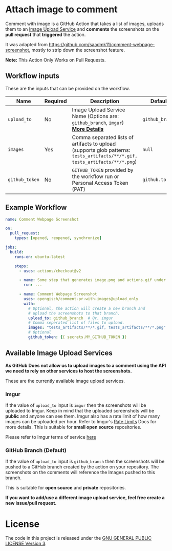 # Attach image to comment

Comment with image is a GitHub Action that takes a list of images,
uploads them to an [Image Upload Service](#available-image-upload-services) and
**comments** the screenshots on the **pull request** that **triggered** the action.

It was adapted from https://github.com/saadmk11/comment-webpage-screenshot, mostly to strip down the screenshot feature.

**Note:** This Action Only Works on Pull Requests.

## Workflow inputs

These are the inputs that can be provided on the workflow.

| Name | Required | Description | Default |
|------|----------|-------------|---------|
| `upload_to` | No | Image Upload Service Name (Options are: `github_branch`, `imgur`) **[More Details](#available-image-upload-services)** | `github_branch` |
| `images` | Yes | Comma separated lists of artifacts to upload (supports glob patterns: `tests_artifacts/**/*.gif, tests_artifacts/**/*.png`) | `null` |
| `github_token` | No | `GITHUB_TOKEN` provided by the workflow run or Personal Access Token (PAT) | `github.token` |

## Example Workflow

```yaml
name: Comment Webpage Screenshot

on:
  pull_request:
    types: [opened, reopened, synchronize]

jobs:
  build:
    runs-on: ubuntu-latest

    steps:
      - uses: actions/checkout@v2

      - name: Some step that generates image.png and actions.gif under ./artifacts
        run: ...

      - name: Comment Webpage Screenshot
        uses: opengisch/comment-pr-with-images@upload_only
        with:
          # Optional, the action will create a new branch and
          # upload the screenshots to that branch.
          upload_to: github_branch  # Or, imgur
          # Comma seperated list of files to upload.
          images: "tests_artifacts/**/*.gif, tests_artifacts/**/*.png"
          # Optional
          github_token: {{ secrets.MY_GITHUB_TOKEN }}
```


## Available Image Upload Services

**As GitHub Does not allow us to upload images to a comment using the API
we need to rely on other services to host the screenshots.**

These are the currently available image upload services.

### Imgur

If the value of `upload_to` input is `imgur` then the screenshots will be uploaded to Imgur.
Keep in mind that the uploaded screenshots will be **public** and anyone can see them.
Imgur also has a rate limit of how many images can be uploaded per hour.
Refer to Imgur's [Rate Limits](https://api.imgur.com/#limits) Docs for more details.
This is suitable for **small open source** repositories.

Please refer to Imgur terms of service [here](https://imgur.com/tos)

### GitHub Branch (Default)

If the value of `upload_to` input is `github_branch` then the screenshots will be pushed
to a GitHub branch created by the action on your repository.
The screenshots on the comments will reference the Images pushed to this branch.

This is suitable for **open source** and **private** repositories.

**If you want to add/use a different image upload service, feel free create a new issue/pull request.**

# License

The code in this project is released under the [GNU GENERAL PUBLIC LICENSE Version 3](LICENSE).
